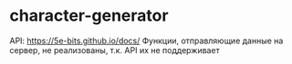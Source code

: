 # character-generator

API: https://5e-bits.github.io/docs/
Функции, отправляющие данные на сервер, не реализованы, т.к. API их не поддерживает
